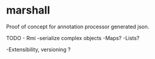 # marshall
Proof of concept for annotation processor generated json.

TODO - Rmi
-serialize complex objects
-Maps?
-Lists?

-Extensibility, versioning ?